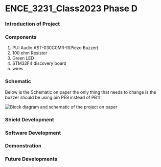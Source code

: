 # ENCE_3231_Class2023 Phase D

### Introduction of Project


### Components
1.  PUI Audio AST-030C0MR-R(Piezo Buzzer)
2.  100 ohm Resistor
3.  Green LED
4.  STM32F4 discovery board
5.  wires


### Schematic
Below is the Schematic on paper the only thing that needs to change is the buzzer should be using pin PE9 instead of PB11:

![Block diagram and schematic of the project on paper](https://github.com/Kkihamin/ENCE_3231_Class2023/assets/129350322/972aabb5-46ca-44a3-a927-305a9333196c)


### Shield Development


### Software Development


### Demonstration



### Future Developments




